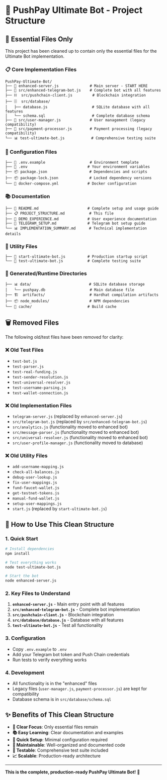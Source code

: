 # 📁 PushPay Ultimate Bot - Project Structure

## 🎯 **Essential Files Only**

This project has been cleaned up to contain only the essential files for the Ultimate Bot implementation.

### 📋 **Core Implementation Files**

```
PushPay-Ultimate-Bot/
├── 🚀 enhanced-server.js              # Main server - START HERE
├── 🤖 src/enhanced-telegram-bot.js    # Complete bot with all features
├── ⛓️  src/pushchain-client.js         # Blockchain integration
├── 🗄️  src/database/
│   ├── database.js                    # SQLite database with all features
│   └── schema.sql                     # Complete database schema
├── 👥 src/user-manager.js             # User management (legacy compatibility)
├── 💸 src/payment-processor.js        # Payment processing (legacy compatibility)
└── 📊 test-ultimate-bot.js            # Comprehensive testing suite
```

### 🔧 **Configuration Files**

```
├── 📝 .env.example                    # Environment template
├── 📝 .env                           # Your environment variables
├── 📦 package.json                   # Dependencies and scripts
├── 📦 package-lock.json              # Locked dependency versions
└── 🐳 docker-compose.yml             # Docker configuration
```

### 📚 **Documentation**

```
├── 📖 README.md                      # Complete setup and usage guide
├── 📋 PROJECT_STRUCTURE.md           # This file
├── 🎯 DEMO_EXPERIENCE.md             # User experience documentation
├── 📱 TELEGRAM_SETUP.md              # Telegram bot setup guide
└── 📊 IMPLEMENTATION_SUMMARY.md      # Technical implementation details
```

### 🧪 **Utility Files**

```
├── 🚀 start-ultimate-bot.js          # Production startup script
└── 🧪 test-ultimate-bot.js           # Complete testing suite
```

### 📁 **Generated/Runtime Directories**

```
├── 📊 data/                          # SQLite database storage
│   └── pushpay.db                    # Main database file
├── 🏗️  artifacts/                    # Hardhat compilation artifacts
├── 📦 node_modules/                  # NPM dependencies
└── 🔧 cache/                         # Build cache
```

## 🗑️ **Removed Files**

The following old/test files have been removed for clarity:

### ❌ **Old Test Files**
- `test-bot.js`
- `test-parser.js`
- `test-real-funding.js`
- `test-sender-resolution.js`
- `test-universal-resolver.js`
- `test-username-parsing.js`
- `test-wallet-connection.js`

### ❌ **Old Implementation Files**
- `telegram-server.js` (replaced by `enhanced-server.js`)
- `src/telegram-bot.js` (replaced by `src/enhanced-telegram-bot.js`)
- `src/analytics.js` (functionality moved to enhanced bot)
- `src/message-parser.js` (functionality moved to enhanced bot)
- `src/universal-resolver.js` (functionality moved to enhanced bot)
- `src/user-profile-manager.js` (functionality moved to database)

### ❌ **Old Utility Files**
- `add-username-mapping.js`
- `check-all-balances.js`
- `debug-user-lookup.js`
- `fix-user-mappings.js`
- `fund-faucet-wallet.js`
- `get-testnet-tokens.js`
- `manual-fund-wallet.js`
- `setup-user-mappings.js`
- `start.js` (replaced by `start-ultimate-bot.js`)

## 🎯 **How to Use This Clean Structure**

### **1. Quick Start**
```bash
# Install dependencies
npm install

# Test everything works
node test-ultimate-bot.js

# Start the bot
node enhanced-server.js
```

### **2. Key Files to Understand**

1. **`enhanced-server.js`** - Main entry point with all features
2. **`src/enhanced-telegram-bot.js`** - Complete bot implementation
3. **`src/pushchain-client.js`** - Blockchain integration
4. **`src/database/database.js`** - Database with all features
5. **`test-ultimate-bot.js`** - Test all functionality

### **3. Configuration**
- Copy `.env.example` to `.env`
- Add your Telegram bot token and Push Chain credentials
- Run tests to verify everything works

### **4. Development**
- All functionality is in the "enhanced" files
- Legacy files (`user-manager.js`, `payment-processor.js`) are kept for compatibility
- Database schema is in `src/database/schema.sql`

## ✨ **Benefits of This Clean Structure**

- **🎯 Clear Focus**: Only essential files remain
- **📚 Easy Learning**: Clear documentation and examples
- **🚀 Quick Setup**: Minimal configuration required
- **🔧 Maintainable**: Well-organized and documented code
- **🧪 Testable**: Comprehensive test suite included
- **📈 Scalable**: Production-ready architecture

---

**This is the complete, production-ready PushPay Ultimate Bot!** 🎉